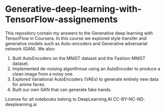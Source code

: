 # Generative-deep-learning-with-TensorFlow-assignements

This repository contain my answers to the Generative deep learning with TensorFlow in Coursera. In this course we explored style transfer and generative models such as Auto-encoders and Generative adversarial network (GAN). We also:

1) Built AutoEncoders on the MNIST dataset and the Fashion MNIST dataset.
2) Implemented de-noising algorithmse using an AutoEncoder to produce a clean image from a noisy one.
3) Explored Variational AutoEncoders (VAEs) to generate entirely new data for anime faces. 
4) Built our own GAN that can generate fake hands.

License for all notebooks belong to DeepLearning.AI 
CC-BY-NC-ND: deeplearning.ai
